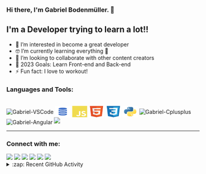 ### Hi there, I'm Gabriel Bodenmüller. 👋

## I'm a Developer trying to learn a lot!!

- 👀 I’m interested in become a great developer
- 🤓 I’m currently learning everything 🤣
- 🫡 I’m looking to collaborate with other content creators
- 🥅 2023 Goals: Learn Front-end and Back-end
- ⚡ Fun fact: I love to workout! 

### Languages and Tools:

<div style="display: inline_block"><br>
  <img align="center" alt="Gabriel-VSCode" height="30" width="40" src="https://cdn.jsdelivr.net/gh/devicons/devicon/icons/visualstudio/visualstudio-plain.svg">
  <img align="center" alt="Gabriel-SQL" height="30" width="40" src="https://raw.githubusercontent.com/github/explore/80688e429a7d4ef2fca1e82350fe8e3517d3494d/topics/sql/sql.png" >
  <img align="center" alt="Gabriel-Js" height="30" width="40" src="https://raw.githubusercontent.com/devicons/devicon/master/icons/javascript/javascript-plain.svg">
  <img align="center" alt="Gabriel-HTML" height="30" width="40" src="https://raw.githubusercontent.com/devicons/devicon/master/icons/html5/html5-original.svg">
  <img align="center" alt="Gabriel-CSS" height="30" width="40" src="https://raw.githubusercontent.com/devicons/devicon/master/icons/css3/css3-original.svg">
  <img align="center" alt="Gabriel-Python" height="30" width="40" src="https://raw.githubusercontent.com/devicons/devicon/master/icons/python/python-original.svg">
  <img align="center" alt="Gabriel-Cplusplus" height="30" width="40" src="https://cdn.jsdelivr.net/gh/devicons/devicon/icons/cplusplus/cplusplus-original.svg" />
  <img align="center" alt="Gabriel-Angular" height="30" width="40" src="https://cdn.jsdelivr.net/gh/devicons/devicon/icons/cplusplus/cplusplus-original.svg" />
  <img src="https://skillicons.dev/icons?i=git,docker, angular, arduino, cs, c, cpp, css, discord, dotnet, figma, github, git, gitlab, html, js, ts, vscode, py, " />

</div>

---

### Connect with me:

<div> 
  <a href="https://www.youtube.com/channel/UCkufdOH6Dj9Uk8cYGv9dUsA" target="_blank"><img src="https://img.shields.io/badge/YouTube-FF0000?style=for-the-badge&logo=youtube&logoColor=white" target="_blank"></a>
  <a href="https://instagram.com/gabrielbller/" target="_blank"><img src="https://img.shields.io/badge/-Instagram-%23E4405F?style=for-the-badge&logo=instagram&logoColor=white" target="_blank"></a>
 	<a href="https://www.twitch.tv/gabrielbo" target="_blank"><img src="https://img.shields.io/badge/Twitch-9146FF?style=for-the-badge&logo=twitch&logoColor=white" target="_blank"></a>
 <a href="https://discord.com/channels/773705356655460376/773706162787975199" target="_blank"><img src="https://img.shields.io/badge/Discord-7289DA?style=for-the-badge&logo=discord&logoColor=white" target="_blank"></a> 
  <a href = "mailto:gabrielbller@icloud.com"><img src="https://img.shields.io/badge/-hotmail-%23333?style=for-the-badge&logo=gmail&logoColor=white" target="_blank"></a>
  <a href="https://www.linkedin.com/in/gabrielbller" target="_blank"><img src="https://img.shields.io/badge/-LinkedIn-%230077B5?style=for-the-badge&logo=linkedin&logoColor=white" target="_blank"></a>  
</div>



<details>
  <summary>:zap: Recent GitHub Activity</summary>
  
<!--START_SECTION:activity-->
<!--END_SECTION:activity-->

</details>
